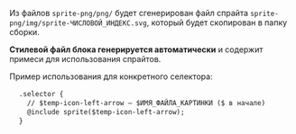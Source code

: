 Из файлов `sprite-png/png/` будет сгенерирован файл спрайта `sprite-png/img/sprite-ЧИСЛОВОЙ_ИНДЕКС.svg`, который будет скопирован в папку сборки.

**Стилевой файл блока генерируется автоматически** и содержит примеси для использования спрайтов.

Пример использования для конкретного селектора:

<pre class="code">
  <code>.selector {</code>
  <code>  // $temp-icon-left-arrow — $ИМЯ_ФАЙЛА_КАРТИНКИ ($ в начале)</code>
  <code>  @include sprite($temp-icon-left-arrow);</code>
  <code>}</code>
</pre>
